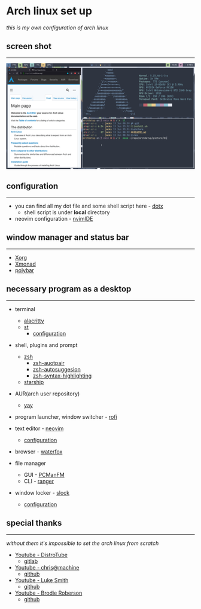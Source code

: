 # Arch linux set up
*this is my own configuration of arch linux*


## screen shot 
---
![desktop](./picture/01.png)


## configuration
---
- you can find all my dot file and some shell script here - [dotx](https://github.com/opottghjk00/dotx)
    - shell script is under **local** directory
- neovim configuration - [nvimIDE](https://github.com/opottghjk00/nvimIDE)


## window manager and status bar
---
- [Xorg](https://wiki.archlinux.org/title/Xorg)
- [Xmonad](https://github.com/xmonad/xmonad)
- [polybar](https://github.com/polybar/polybar)


## necessary program as a desktop
---
- terminal
    - [alacritty](https://github.com/alacritty/alacritty)
    - [st](https://st.suckless.org/)
        - [configuration](https://github.com/opottghjk00/st_rice)
- shell, plugins and prompt
    - [zsh](https://wiki.archlinux.org/title/Zsh)
        - [zsh-auotpair](https://github.com/hlissner/zsh-autopair)
        - [zsh-autosuggesion](https://github.com/zsh-users/zsh-autosuggestions)
        - [zsh-syntax-highlighting](https://github.com/zsh-users/zsh-syntax-highlighting)
    - [starship](https://github.com/starship/starship)

- AUR(arch user repository)
    - [yay](https://github.com/Jguer/yay)

- program launcher, window switcher - [rofi](https://github.com/davatorium/rofi)

- text editor - [neovim](https://github.com/neovim/neovim)
    - [configuration](https://github.com/opottghjk00/nvimIDE)

- browser - [waterfox](https://github.com/WaterfoxCo/Waterfox)

- file manager
    - GUI - [PCManFM](https://wiki.archlinux.org/title/PCManFM)
    - CLI - [ranger](https://github.com/ranger/ranger)


- window locker - [slock](https://tools.suckless.org/slock/)
    - [configuration](https://github.com/opottghjk00/slock_rice)


## special thanks
---
*without them it's impossible to set the arch linux from scratch*

- [Youtube - DistroTube](https://www.youtube.com/c/DistroTube)
    - [gitlab](https://gitlab.com/dwt1)
- [Youtube - chris@machine](https://www.youtube.com/c/ChrisAtMachine)
    - [github](https://github.com/ChristianChiarulli)
- [Youtube - Luke Smith](https://www.youtube.com/c/LukeSmithxyz)
    - [github](https://github.com/LukeSmithxyz)
- [Youtube - Brodie Roberson](https://www.youtube.com/c/BrodieRobertson)
    - [github](https://github.com/BrodieRobertson)
